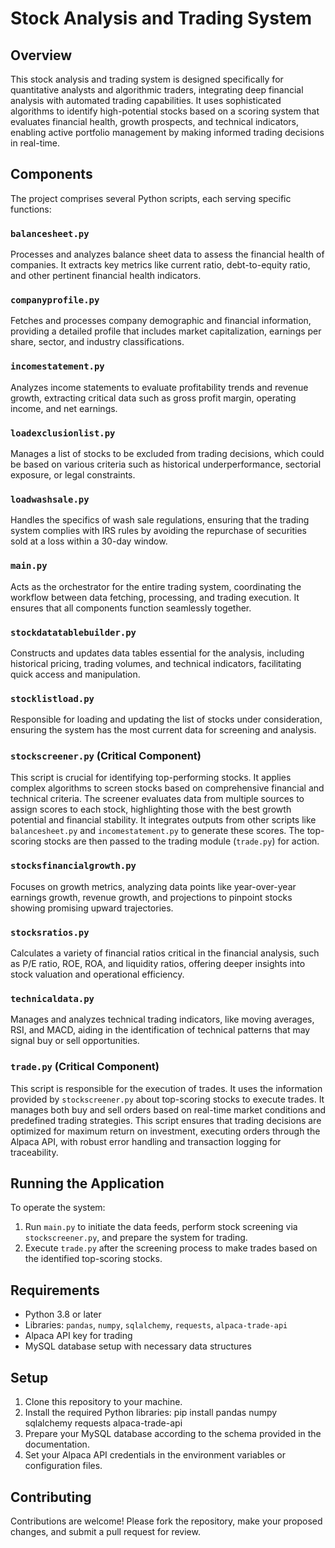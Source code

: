 # Stock Analysis and Trading System

## Overview
This stock analysis and trading system is designed specifically for quantitative analysts and algorithmic traders, integrating deep financial analysis with automated trading capabilities. It uses sophisticated algorithms to identify high-potential stocks based on a scoring system that evaluates financial health, growth prospects, and technical indicators, enabling active portfolio management by making informed trading decisions in real-time.

## Components
The project comprises several Python scripts, each serving specific functions:

### `balancesheet.py`
Processes and analyzes balance sheet data to assess the financial health of companies. It extracts key metrics like current ratio, debt-to-equity ratio, and other pertinent financial health indicators.

### `companyprofile.py`
Fetches and processes company demographic and financial information, providing a detailed profile that includes market capitalization, earnings per share, sector, and industry classifications.

### `incomestatement.py`
Analyzes income statements to evaluate profitability trends and revenue growth, extracting critical data such as gross profit margin, operating income, and net earnings.

### `loadexclusionlist.py`
Manages a list of stocks to be excluded from trading decisions, which could be based on various criteria such as historical underperformance, sectorial exposure, or legal constraints.

### `loadwashsale.py`
Handles the specifics of wash sale regulations, ensuring that the trading system complies with IRS rules by avoiding the repurchase of securities sold at a loss within a 30-day window.

### `main.py`
Acts as the orchestrator for the entire trading system, coordinating the workflow between data fetching, processing, and trading execution. It ensures that all components function seamlessly together.

### `stockdatatablebuilder.py`
Constructs and updates data tables essential for the analysis, including historical pricing, trading volumes, and technical indicators, facilitating quick access and manipulation.

### `stocklistload.py`
Responsible for loading and updating the list of stocks under consideration, ensuring the system has the most current data for screening and analysis.

### `stockscreener.py` (Critical Component)
This script is crucial for identifying top-performing stocks. It applies complex algorithms to screen stocks based on comprehensive financial and technical criteria. The screener evaluates data from multiple sources to assign scores to each stock, highlighting those with the best growth potential and financial stability. It integrates outputs from other scripts like `balancesheet.py` and `incomestatement.py` to generate these scores. The top-scoring stocks are then passed to the trading module (`trade.py`) for action.

### `stocksfinancialgrowth.py`
Focuses on growth metrics, analyzing data points like year-over-year earnings growth, revenue growth, and projections to pinpoint stocks showing promising upward trajectories.

### `stocksratios.py`
Calculates a variety of financial ratios critical in the financial analysis, such as P/E ratio, ROE, ROA, and liquidity ratios, offering deeper insights into stock valuation and operational efficiency.

### `technicaldata.py`
Manages and analyzes technical trading indicators, like moving averages, RSI, and MACD, aiding in the identification of technical patterns that may signal buy or sell opportunities.

### `trade.py` (Critical Component)
This script is responsible for the execution of trades. It uses the information provided by `stockscreener.py` about top-scoring stocks to execute trades. It manages both buy and sell orders based on real-time market conditions and predefined trading strategies. This script ensures that trading decisions are optimized for maximum return on investment, executing orders through the Alpaca API, with robust error handling and transaction logging for traceability.

## Running the Application
To operate the system:
1. Run `main.py` to initiate the data feeds, perform stock screening via `stockscreener.py`, and prepare the system for trading.
2. Execute `trade.py` after the screening process to make trades based on the identified top-scoring stocks.

## Requirements
- Python 3.8 or later
- Libraries: `pandas`, `numpy`, `sqlalchemy`, `requests`, `alpaca-trade-api`
- Alpaca API key for trading
- MySQL database setup with necessary data structures

## Setup
1. Clone this repository to your machine.
2. Install the required Python libraries:
    pip install pandas numpy sqlalchemy requests alpaca-trade-api
3. Prepare your MySQL database according to the schema provided in the documentation.
4. Set your Alpaca API credentials in the environment variables or configuration files.

## Contributing
Contributions are welcome! Please fork the repository, make your proposed changes, and submit a pull request for review.
